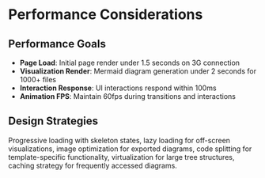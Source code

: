 # Performance Considerations

## Performance Goals
- **Page Load**: Initial page render under 1.5 seconds on 3G connection
- **Visualization Render**: Mermaid diagram generation under 2 seconds for 1000+ files
- **Interaction Response**: UI interactions respond within 100ms
- **Animation FPS**: Maintain 60fps during transitions and interactions

## Design Strategies
Progressive loading with skeleton states, lazy loading for off-screen visualizations, image optimization for exported diagrams, code splitting for template-specific functionality, virtualization for large tree structures, caching strategy for frequently accessed diagrams.
